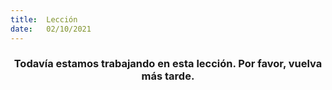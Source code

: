 ```yaml
---
title:  Lección
date:   02/10/2021
---
```


### <center>Todavía estamos trabajando en esta lección. Por favor, vuelva más tarde.</center>